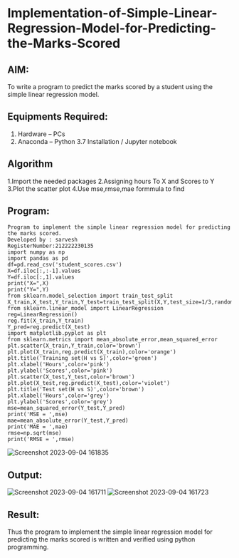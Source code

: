 # Implementation-of-Simple-Linear-Regression-Model-for-Predicting-the-Marks-Scored
## AIM:
To write a program to predict the marks scored by a student using the simple linear regression model.
## Equipments Required:
1. Hardware – PCs
2. Anaconda – Python 3.7 Installation / Jupyter notebook
## Algorithm
1.Import the needed packages
2.Assigning hours To X and Scores to Y
3.Plot the scatter plot
4.Use mse,rmse,mae formmula to find
## Program:
```
Program to implement the simple linear regression model for predicting the marks scored.
Developed by : sarvesh
RegisterNumber:212222230135
import numpy as np
import pandas as pd
df=pd.read_csv('student_scores.csv')
X=df.iloc[:,:-1].values
Y=df.iloc[:,1].values
print("X=",X)
print("Y=",Y)
from sklearn.model_selection import train_test_split
X_train,X_test,Y_train,Y_test=train_test_split(X,Y,test_size=1/3,random_state=0)
from sklearn.linear_model import LinearRegression
reg=LinearRegression()
reg.fit(X_train,Y_train)
Y_pred=reg.predict(X_test)
import matplotlib.pyplot as plt
from sklearn.metrics import mean_absolute_error,mean_squared_error
plt.scatter(X_train,Y_train,color='brown')
plt.plot(X_train,reg.predict(X_train),color='orange')
plt.title('Training set(H vs S)',color='green')
plt.xlabel('Hours',color='pink')
plt.ylabel('Scores',color='pink')
plt.scatter(X_test,Y_test,color='brown')
plt.plot(X_test,reg.predict(X_test),color='violet')
plt.title('Test set(H vs S)',color='brown')
plt.xlabel('Hours',color='grey')
plt.ylabel('Scores',color='grey')
mse=mean_squared_error(Y_test,Y_pred)
print('MSE = ',mse)
mae=mean_absolute_error(Y_test,Y_pred)
print('MAE = ',mae)
rmse=np.sqrt(mse)
print('RMSE = ',rmse)
```
![Screenshot 2023-09-04 161835](https://github.com/sarveshjustin/Implementation-of-Simple-Linear-Regression-Model-for-Predicting-the-Marks-Scored/assets/113497481/4de10e5d-e336-4237-acc8-e97bbcd40879)
## Output:
![Screenshot 2023-09-04 161711](https://github.com/sarveshjustin/Implementation-of-Simple-Linear-Regression-Model-for-Predicting-the-Marks-Scored/assets/113497481/74c45663-f10d-41f3-a6f0-6cf23db12e8b)
![Screenshot 2023-09-04 161723](https://github.com/sarveshjustin/Implementation-of-Simple-Linear-Regression-Model-for-Predicting-the-Marks-Scored/assets/113497481/c7c31240-d94d-4e9e-9071-e88d76cfa6b3)
## Result:
Thus the program to implement the simple linear regression model for predicting the marks scored is written and verified using python programming.
